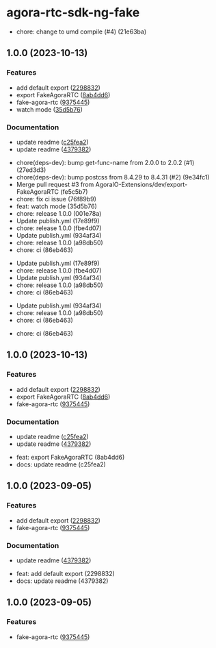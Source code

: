 # agora-rtc-sdk-ng-fake

- chore: change to umd compile (#4) (21e63ba)

## 1.0.0 (2023-10-13)

### Features

- add default export ([2298832](https://github.com/AgoraIO-Extensions/agora-rtc-sdk-ng-fake/commit/22988323b5701fb288d4bbc719fc74937ac2619e))
- export FakeAgoraRTC ([8ab4dd6](https://github.com/AgoraIO-Extensions/agora-rtc-sdk-ng-fake/commit/8ab4dd60e975cda60c43af4bd749127f897e61ca))
- fake-agora-rtc ([9375445](https://github.com/AgoraIO-Extensions/agora-rtc-sdk-ng-fake/commit/9375445974e8ca824c3467306f9f24206fc91e95))
- watch mode ([35d5b76](https://github.com/AgoraIO-Extensions/agora-rtc-sdk-ng-fake/commit/35d5b764547c078aa869f98e77d93c8bc526eadd))

### Documentation

- update readme ([c25fea2](https://github.com/AgoraIO-Extensions/agora-rtc-sdk-ng-fake/commit/c25fea253fc71712bbe84f1443e008b0ddfc08ba))
- update readme ([4379382](https://github.com/AgoraIO-Extensions/agora-rtc-sdk-ng-fake/commit/4379382632853a9660d46a662bf1bb18c568cb62))

* chore(deps-dev): bump get-func-name from 2.0.0 to 2.0.2 (#1) (27ed3d3)
* chore(deps-dev): bump postcss from 8.4.29 to 8.4.31 (#2) (9e34fc1)
* Merge pull request #3 from AgoraIO-Extensions/dev/export-FakeAgoraRTC (fe5c5b7)
* chore: fix ci issue (76f89b9)
* feat: watch mode (35d5b76)
* chore: release 1.0.0 (001e78a)
* Update publish.yml (17e89f9)
* chore: release 1.0.0 (fbe4d07)
* Update publish.yml (934af34)
* chore: release 1.0.0 (a98db50)
* chore: ci (86eb463)

- Update publish.yml (17e89f9)
- chore: release 1.0.0 (fbe4d07)
- Update publish.yml (934af34)
- chore: release 1.0.0 (a98db50)
- chore: ci (86eb463)

* Update publish.yml (934af34)
* chore: release 1.0.0 (a98db50)
* chore: ci (86eb463)

- chore: ci (86eb463)

## 1.0.0 (2023-10-13)

### Features

- add default export ([2298832](https://github.com/AgoraIO-Extensions/agora-rtc-sdk-ng-fake/commit/22988323b5701fb288d4bbc719fc74937ac2619e))
- export FakeAgoraRTC ([8ab4dd6](https://github.com/AgoraIO-Extensions/agora-rtc-sdk-ng-fake/commit/8ab4dd60e975cda60c43af4bd749127f897e61ca))
- fake-agora-rtc ([9375445](https://github.com/AgoraIO-Extensions/agora-rtc-sdk-ng-fake/commit/9375445974e8ca824c3467306f9f24206fc91e95))

### Documentation

- update readme ([c25fea2](https://github.com/AgoraIO-Extensions/agora-rtc-sdk-ng-fake/commit/c25fea253fc71712bbe84f1443e008b0ddfc08ba))
- update readme ([4379382](https://github.com/AgoraIO-Extensions/agora-rtc-sdk-ng-fake/commit/4379382632853a9660d46a662bf1bb18c568cb62))

* feat: export FakeAgoraRTC (8ab4dd6)
* docs: update readme (c25fea2)

## 1.0.0 (2023-09-05)

### Features

- add default export ([2298832](https://github.com/AgoraIO-Extensions/agora-rtc-sdk-ng-fake/commit/22988323b5701fb288d4bbc719fc74937ac2619e))
- fake-agora-rtc ([9375445](https://github.com/AgoraIO-Extensions/agora-rtc-sdk-ng-fake/commit/9375445974e8ca824c3467306f9f24206fc91e95))

### Documentation

- update readme ([4379382](https://github.com/AgoraIO-Extensions/agora-rtc-sdk-ng-fake/commit/4379382632853a9660d46a662bf1bb18c568cb62))

* feat: add default export (2298832)
* docs: update readme (4379382)

## 1.0.0 (2023-09-05)

### Features

- fake-agora-rtc ([9375445](https://github.com/AgoraIO-Extensions/agora-rtc-sdk-ng-fake/commit/9375445974e8ca824c3467306f9f24206fc91e95))

